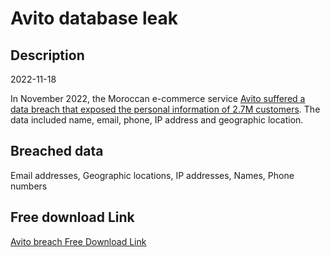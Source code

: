 # Avito database leak

## Description

2022-11-18

In November 2022, the Moroccan e-commerce service <a href="https://ledesk.ma/2022/12/20/avito-sexplique-sur-le-data-breach-ayant-touche-27-millions-dutilisateurs-de-sa-plateforme/" target="_blank" rel="noopener">Avito suffered a data breach that exposed the personal information of 2.7M customers</a>. The data included name, email, phone, IP address and geographic location.

## Breached data

Email addresses, Geographic locations, IP addresses, Names, Phone numbers

## Free download Link

[Avito breach Free Download Link](https://tinyurl.com/2b2k277t)